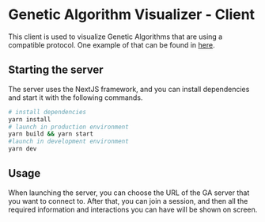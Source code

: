 # Genetic Algorithm Visualizer - Client

This client is used to visualize Genetic Algorithms that are using a compatible protocol. One example of that can be found in [here](https://www.github.com/jamilettel/gav-server).

## Starting the server

The server uses the NextJS framework, and you can install dependencies and start it with the following commands.

```bash
# install dependencies
yarn install
# launch in production environment
yarn build && yarn start
#launch in development environment
yarn dev
```

## Usage

When launching the server, you can choose the URL of the GA server that you want to connect to. After that, you can join a session, and then all the required information and interactions you can have will be shown on screen.